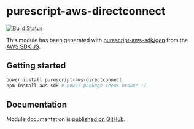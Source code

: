 # purescript-aws-directconnect

[![Build Status](https://app.wercker.com/status/5909b9e96d1080804b17a28f72f87b6b/s/master)](https://app.wercker.com/project/byKey/5909b9e96d1080804b17a28f72f87b6b)

This module has been generated with [purescript-aws-sdk/gen](https://github.com/purescript-aws-sdk/gen) from the [AWS SDK JS](https://github.com/aws/aws-sdk-js).

## Getting started

```sh
bower install purescript-aws-directconnect
npm install aws-sdk # bower package seems broken :(
```

## Documentation

Module documentation is [published on GitHub](https://github.com/purescript-aws-sdk/purescript-aws-directconnect/tree/master/docs).
